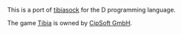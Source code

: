 This is a port of [tibiasock](http://code.google.com/p/tibiasock/) for the D programming language.

The game [Tibia](http://www.tibia.com) is owned by [CipSoft GmbH](http://www.cipsoft.com/home/).